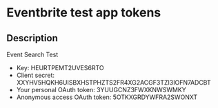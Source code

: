 # Eventbrite test app tokens

## Description 
Event Search Test
	
- Key: HEURTPEMT2UVES6RTO	
- Client secret: XXYHV5HQKH6UISBXHSTPHZTS2FR4XG2ACGF3TZI3IOFN7ADCBT
- Your personal OAuth token: 3YUUGCNZ3FWXKNWSWMKY
- Anonymous access OAuth token: 5OTKXGRDYWFRA2SWONXT 
